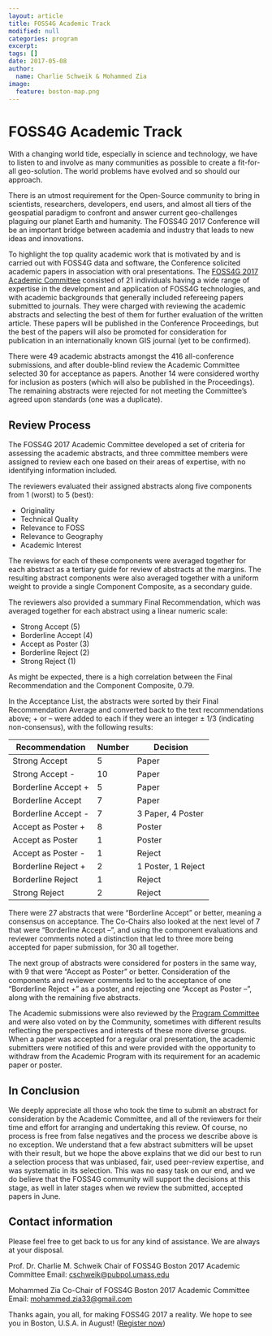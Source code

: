 ```yaml
---
layout: article
title: FOSS4G Academic Track
modified: null
categories: program
excerpt:
tags: []
date: 2017-05-08
author:
  name: Charlie Schweik & Mohammed Zia
image:
  feature: boston-map.png
---
```


# FOSS4G Academic Track

With a changing world tide, especially in science and technology, we have to listen to and involve as many communities as possible to create a fit-for-all geo-solution. The world problems have evolved and so should our approach.

There is an utmost requirement for the Open-Source community to bring in scientists, researchers, developers, end users, and almost all tiers of the geospatial paradigm to confront and answer current geo-challenges plaguing our planet Earth and humanity. The FOSS4G 2017 Conference will be an important bridge between academia and industry that leads to new ideas and innovations.

To highlight the top quality academic work that is motivated by and is carried out with FOSS4G data and software, the Conference solicited academic papers in association with oral presentations. The [FOSS4G 2017 Academic Committee](https://wiki.osgeo.org/wiki/FOSS4G_2017#Academic_Committee) consisted of 21 individuals having a wide range of expertise in the development and application of FOSS4G technologies, and with academic backgrounds that generally included refereeing papers submitted to journals. They were charged with reviewing the academic abstracts and selecting the best of them for further evaluation of the written article. These papers will be published in the Conference Proceedings, but the best of the papers will also be promoted for consideration for publication in an internationally known GIS journal (yet to be confirmed).

There were 49 academic abstracts amongst the 416 all-conference submissions, and after double-blind review the Academic Committee selected 30 for acceptance as papers. Another 14 were considered worthy for inclusion as posters (which will also be published in the Proceedings). The remaining abstracts were rejected for not meeting the Committee’s agreed upon standards (one was a duplicate).

## Review Process

The FOSS4G 2017 Academic Committee developed a set of criteria for assessing the academic abstracts, and three committee members were assigned to review each one based on their areas of expertise, with no identifying information included.

The reviewers evaluated their assigned abstracts along five components from 1 (worst) to 5 (best):

- Originality
- Technical Quality
- Relevance to FOSS
- Relevance to Geography
- Academic Interest

The reviews for each of these components were averaged together for each abstract as a tertiary guide for review of abstracts at the margins. The resulting abstract components were also averaged together with a uniform weight to provide a single Component Composite, as a secondary guide.

The reviewers also provided a summary Final Recommendation, which was averaged together for each abstract using a linear numeric scale:

- Strong Accept (5)
- Borderline Accept (4)
- Accept as Poster (3)
- Borderline Reject (2)
- Strong Reject (1)

As might be expected, there is a high correlation between the Final Recommendation and the Component Composite, 0.79.

In the Acceptance List, the abstracts were sorted by their Final Recommendation Average and converted back to the text recommendations above; + or – were added to each if they were an integer ± 1/3 (indicating non-consensus), with the following results:

| **Recommendation** | **Number** | **Decision** |
|--------------------|------------|--------------|
| Strong Accept      | 5          | Paper        |
| Strong Accept -    | 10         | Paper        |
| Borderline Accept +| 5          | Paper        |
| Borderline Accept  | 7          | Paper        |
| Borderline Accept -| 7          | 3 Paper, 4 Poster|
| Accept as Poster + | 8          | Poster       |
| Accept as Poster   | 1          | Poster       |
| Accept as Poster - | 1          | Reject       |
| Borderline Reject +| 2          | 1 Poster, 1 Reject|
| Borderline Reject  | 1          | Reject       |
| Strong Reject      | 2          | Reject       |

There were 27 abstracts that were “Borderline Accept” or better, meaning a consensus on acceptance. The Co-Chairs also looked at the next level of 7 that were “Borderline Accept –”, and using the component evaluations and reviewer comments noted a distinction that led to three more being accepted for paper submission, for 30 all together.

The next group of abstracts were considered for posters in the same way, with 9 that were “Accept as Poster” or better. Consideration of the components and reviewer comments led to the acceptance of one “Borderline Reject +” as a poster, and rejecting one “Accept as Poster –”, along with the remaining five abstracts.

The Academic submissions were also reviewed by the [Program Committee](http://2017.foss4g.org/about/#bloc) and were also voted on by the Community, sometimes with different results reflecting the perspectives and interests of these more diverse groups. When a paper was accepted for a regular oral presentation, the academic submitters were notified of this and were provided with the opportunity to withdraw from the Academic Program with its requirement for an academic paper or poster.

## In Conclusion

We deeply appreciate all those who took the time to submit an abstract for consideration by the Academic Committee, and all of the reviewers for their time and effort for arranging and undertaking this review. Of course, no process is free from false negatives and the process we describe above is no exception. We understand that a few abstract submitters will be upset with their result, but we hope the above explains that we did our best to run a selection process that was unbiased, fair, used peer-review expertise, and was systematic in its selection. This was no easy task on our end, and we do believe that the FOSS4G community will support the decisions at this stage, as well in later stages when we review the submitted, accepted papers in June.

## Contact information

Please feel free to get back to us for any kind of assistance. We are always at your disposal.

Prof. Dr. Charlie M. Schweik
Chair of FOSS4G Boston 2017 Academic Committee
Email: <cschweik@pubpol.umass.edu>

Mohammed Zia
Co-Chair of FOSS4G Boston 2017 Academic Committee
Email: <mohammed.zia33@gmail.com>

Thanks again, you all, for making FOSS4G 2017 a reality. We hope to see you in Boston, U.S.A. in August! ([Register now](..//register/))
